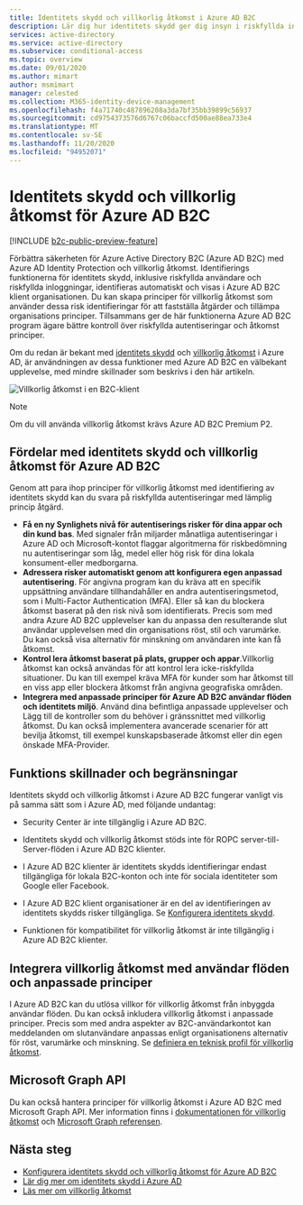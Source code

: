 ```yaml
---
title: Identitets skydd och villkorlig åtkomst i Azure AD B2C
description: Lär dig hur identitets skydd ger dig insyn i riskfyllda inloggningar och risk identifieringar. Ta reda på hur och villkorlig åtkomst gör att du kan genomdriva organisations principer baserat på risk händelser i Azure AD B2C klienter.
services: active-directory
ms.service: active-directory
ms.subservice: conditional-access
ms.topic: overview
ms.date: 09/01/2020
ms.author: mimart
author: msmimart
manager: celested
ms.collection: M365-identity-device-management
ms.openlocfilehash: f4a71740c487896208a3da7bf35bb39899c56937
ms.sourcegitcommit: cd9754373576d6767c06baccfd500ae88ea733e4
ms.translationtype: MT
ms.contentlocale: sv-SE
ms.lasthandoff: 11/20/2020
ms.locfileid: "94952071"
---
```

# <a name="identity-protection-and-conditional-access-for-azure-ad-b2c"></a>Identitets skydd och villkorlig åtkomst för Azure AD B2C

[!INCLUDE [b2c-public-preview-feature](../../includes/active-directory-b2c-public-preview.md)]

Förbättra säkerheten för Azure Active Directory B2C (Azure AD B2C) med Azure AD Identity Protection och villkorlig åtkomst. Identifierings funktionerna för identitets skydd, inklusive riskfyllda användare och riskfyllda inloggningar, identifieras automatiskt och visas i Azure AD B2C klient organisationen. Du kan skapa principer för villkorlig åtkomst som använder dessa risk identifieringar för att fastställa åtgärder och tillämpa organisations principer. Tillsammans ger de här funktionerna Azure AD B2C program ägare bättre kontroll över riskfyllda autentiseringar och åtkomst principer.
  
Om du redan är bekant med [identitets skydd](../active-directory/identity-protection/overview-identity-protection.md) och [villkorlig åtkomst](../active-directory/conditional-access/overview.md) i Azure AD, är användningen av dessa funktioner med Azure AD B2C en välbekant upplevelse, med mindre skillnader som beskrivs i den här artikeln.

![Villkorlig åtkomst i en B2C-klient](media/conditional-access-identity-protection-overview/conditional-access-b2c.png)

> [!NOTE]
> Om du vill använda villkorlig åtkomst krävs Azure AD B2C Premium P2.

## <a name="benefits-of-identity-protection-and-conditional-access-for-azure-ad-b2c"></a>Fördelar med identitets skydd och villkorlig åtkomst för Azure AD B2C  

Genom att para ihop principer för villkorlig åtkomst med identifiering av identitets skydd kan du svara på riskfyllda autentiseringar med lämplig princip åtgärd.

- **Få en ny Synlighets nivå för autentiserings risker för dina appar och din kund bas**. Med signaler från miljarder månatliga autentiseringar i Azure AD och Microsoft-kontot flaggar algoritmerna för riskbedömning nu autentiseringar som låg, medel eller hög risk för dina lokala konsument-eller medborgarna.
- **Adressera risker automatiskt genom att konfigurera egen anpassad autentisering**. För angivna program kan du kräva att en specifik uppsättning användare tillhandahåller en andra autentiseringsmetod, som i Multi-Factor Authentication (MFA). Eller så kan du blockera åtkomst baserat på den risk nivå som identifierats. Precis som med andra Azure AD B2C upplevelser kan du anpassa den resulterande slut användar upplevelsen med din organisations röst, stil och varumärke. Du kan också visa alternativ för minskning om användaren inte kan få åtkomst.
- **Kontrol lera åtkomst baserat på plats, grupper och appar**.Villkorlig åtkomst kan också användas för att kontrol lera icke-riskfyllda situationer. Du kan till exempel kräva MFA för kunder som har åtkomst till en viss app eller blockera åtkomst från angivna geografiska områden.
- **Integrera med anpassade principer för Azure AD B2C användar flöden och identitets miljö**. Använd dina befintliga anpassade upplevelser och Lägg till de kontroller som du behöver i gränssnittet med villkorlig åtkomst. Du kan också implementera avancerade scenarier för att bevilja åtkomst, till exempel kunskapsbaserade åtkomst eller din egen önskade MFA-Provider.

## <a name="feature-differences-and-limitations"></a>Funktions skillnader och begränsningar

Identitets skydd och villkorlig åtkomst i Azure AD B2C fungerar vanligt vis på samma sätt som i Azure AD, med följande undantag:

- Security Center är inte tillgänglig i Azure AD B2C.

- Identitets skydd och villkorlig åtkomst stöds inte för ROPC server-till-Server-flöden i Azure AD B2C klienter.

- I Azure AD B2C klienter är identitets skydds identifieringar endast tillgängliga för lokala B2C-konton och inte för sociala identiteter som Google eller Facebook.

- I Azure AD B2C klient organisationer är en del av identifieringen av identitets skydds risker tillgängliga. Se [Konfigurera identitets skydd](conditional-access-identity-protection-setup.md#set-up-identity-protection).

- Funktionen för kompatibilitet för villkorlig åtkomst är inte tillgänglig i Azure AD B2C klienter.


## <a name="integrate-conditional-access-with-user-flows-and-custom-policies"></a>Integrera villkorlig åtkomst med användar flöden och anpassade principer

I Azure AD B2C kan du utlösa villkor för villkorlig åtkomst från inbyggda användar flöden. Du kan också inkludera villkorlig åtkomst i anpassade principer. Precis som med andra aspekter av B2C-användarkontot kan meddelanden om slutanvändare anpassas enligt organisationens alternativ för röst, varumärke och minskning. Se [definiera en teknisk profil för villkorlig åtkomst](conditional-access-technical-profile.md).

## <a name="microsoft-graph-api"></a>Microsoft Graph API

Du kan också hantera principer för villkorlig åtkomst i Azure AD B2C med Microsoft Graph API. Mer information finns i [dokumentationen för villkorlig åtkomst](../active-directory/conditional-access/overview.md) och [Microsoft Graph referensen](/graph/api/resources/conditionalaccesspolicy?view=graph-rest-beta.md).

## <a name="next-steps"></a>Nästa steg

- [Konfigurera identitets skydd och villkorlig åtkomst för Azure AD B2C](conditional-access-identity-protection-setup.md)
- [Lär dig mer om identitets skydd i Azure AD](../active-directory/identity-protection/overview-identity-protection.md)
- [Läs mer om villkorlig åtkomst](../active-directory/conditional-access/overview.md)